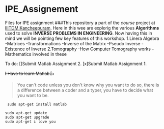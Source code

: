 # IPE_Assignement
Files for IPE assignment
###This repository a part of the _course_ project at [IIITDM Kancheepuram](http://www.iiitdm.ac.in/). Here in this wee are explorig the various __Algorithms__ used 
to solve **INVERSE PROBLEMS IN ENGINEERING**. Now having this in mind we will be pointing few key features of this workshop.
1.Linera Algebra
  -Matrices
  -Transformations
  -Inverse of the Matrix
    -Pseudo Inverse
    -Existence of Inverse
2.Tomography
  -How Computer Tomography works
  -Mathematics involved in these
  
To do:
[]Submit Matlab Assignment 2.
[x]Submit Matlab Assignment 1.

~~I Have to learn Matlab~~:+1:
>You can't code unless you don't know why you want to do so, there is a difference between a coder and a typer, you have to decide what you want to be.


` sudo apt-get install matlab`
``` 
sudo apt-get update
sudo apt-get upgrade
sudo apt-get i love you
```
